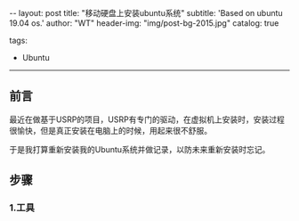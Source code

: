 --
layout: post
title: "移动硬盘上安装ubuntu系统"
subtitle: 'Based on ubuntu 19.04 os.'
author: "WT"
header-img: "img/post-bg-2015.jpg"
catalog: true

tags:
  - Ubuntu
---

## 前言

最近在做基于USRP的项目，USRP有专门的驱动，在虚拟机上安装时，安装过程很愉快，但是真正安装在电脑上的时候，用起来很不舒服。

于是我打算重新安装我的Ubuntu系统并做记录，以防未来重新安装时忘记。

## 步骤

### 1.工具

